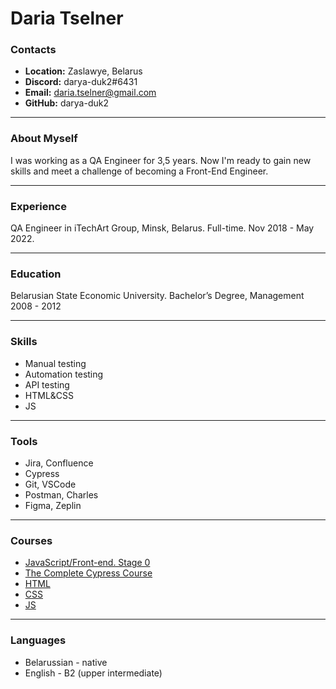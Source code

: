 
# Daria Tselner


### Contacts

* **Location:** Zaslawye, Belarus
* **Discord:** darya-duk2#6431
* **Email:** daria.tselner@gmail.com
* **GitHub:** darya-duk2

***

### About Myself

I was working as a QA Engineer for 3,5 years. Now I'm ready to gain new skills and meet a challenge of becoming a Front-End Engineer.

***

### Experience

QA Engineer in iTechArt Group, Minsk, Belarus.
Full-time. Nov 2018 - May 2022.

***

### Education

Belarusian State Economic University.
Bachelor’s Degree, Management
2008 - 2012

***

### Skills

* Manual testing
* Automation testing
* API testing
* HTML&CSS
* JS

***

### Tools

* Jira, Confluence
* Cypress
* Git, VSCode
* Postman, Charles
* Figma, Zeplin

***

### Courses

* [JavaScript/Front-end. Stage 0](https://rs.school/js-stage0/)
* [The Complete Cypress Course](https://www.udemy.com/course/cypress-io-master-class/)
* [HTML](https://code-basics.com/ru/languages/html)
* [CSS](https://code-basics.com/ru/languages/css)
* [JS](https://code-basics.com/ru/languages/javascript)

***

### Languages

* Belarussian - native
* English - B2 (upper intermediate)